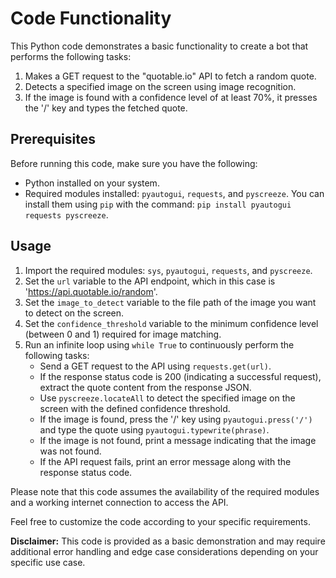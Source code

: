 # Code Functionality

This Python code demonstrates a basic functionality to create a bot that performs the following tasks:

1. Makes a GET request to the "quotable.io" API to fetch a random quote.
2. Detects a specified image on the screen using image recognition.
3. If the image is found with a confidence level of at least 70%, it presses the '/' key and types the fetched quote.

## Prerequisites

Before running this code, make sure you have the following:

- Python installed on your system.
- Required modules installed: `pyautogui`, `requests`, and `pyscreeze`. You can install them using `pip` with the command: `pip install pyautogui requests pyscreeze`.

## Usage

1. Import the required modules: `sys`, `pyautogui`, `requests`, and `pyscreeze`.
2. Set the `url` variable to the API endpoint, which in this case is 'https://api.quotable.io/random'.
3. Set the `image_to_detect` variable to the file path of the image you want to detect on the screen.
4. Set the `confidence_threshold` variable to the minimum confidence level (between 0 and 1) required for image matching.
5. Run an infinite loop using `while True` to continuously perform the following tasks:
   - Send a GET request to the API using `requests.get(url)`.
   - If the response status code is 200 (indicating a successful request), extract the quote content from the response JSON.
   - Use `pyscreeze.locateAll` to detect the specified image on the screen with the defined confidence threshold.
   - If the image is found, press the '/' key using `pyautogui.press('/')` and type the quote using `pyautogui.typewrite(phrase)`.
   - If the image is not found, print a message indicating that the image was not found.
   - If the API request fails, print an error message along with the response status code.

Please note that this code assumes the availability of the required modules and a working internet connection to access the API.

Feel free to customize the code according to your specific requirements.

**Disclaimer:** This code is provided as a basic demonstration and may require additional error handling and edge case considerations depending on your specific use case.
